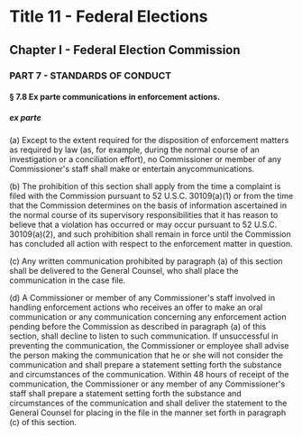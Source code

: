 
# Title 11 - Federal Elections
## Chapter I - Federal Election Commission
### PART 7 - STANDARDS OF CONDUCT
#### § 7.8 Ex parte communications in enforcement actions.
##### ex parte

(a) Except to the extent required for the disposition of enforcement matters as required by law (as, for example, during the normal course of an investigation or a conciliation effort), no Commissioner or member of any Commissioner's staff shall make or entertain anycommunications.

(b) The prohibition of this section shall apply from the time a complaint is filed with the Commission pursuant to 52 U.S.C. 30109(a)(1) or from the time that the Commission determines on the basis of information ascertained in the normal course of its supervisory responsibilities that it has reason to believe that a violation has occurred or may occur pursuant to 52 U.S.C. 30109(a)(2), and such prohibition shall remain in force until the Commission has concluded all action with respect to the enforcement matter in question.

(c) Any written communication prohibited by paragraph (a) of this section shall be delivered to the General Counsel, who shall place the communication in the case file.

(d) A Commissioner or member of any Commissioner's staff involved in handling enforcement actions who receives an offer to make an oral communication or any communication concerning any enforcement action pending before the Commission as described in paragraph (a) of this section, shall decline to listen to such communication. If unsuccessful in preventing the communication, the Commissioner or employee shall advise the person making the communication that he or she will not consider the communication and shall prepare a statement setting forth the substance and circumstances of the communication. Within 48 hours of receipt of the communication, the Commissioner or any member of any Commissioner's staff shall prepare a statement setting forth the substance and circumstances of the communication and shall deliver the statement to the General Counsel for placing in the file in the manner set forth in paragraph (c) of this section.
